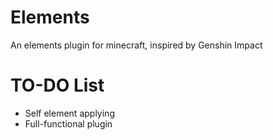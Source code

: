 # Elements

An elements plugin for minecraft, inspired by Genshin Impact

# TO-DO List

- Self element applying
- Full-functional plugin